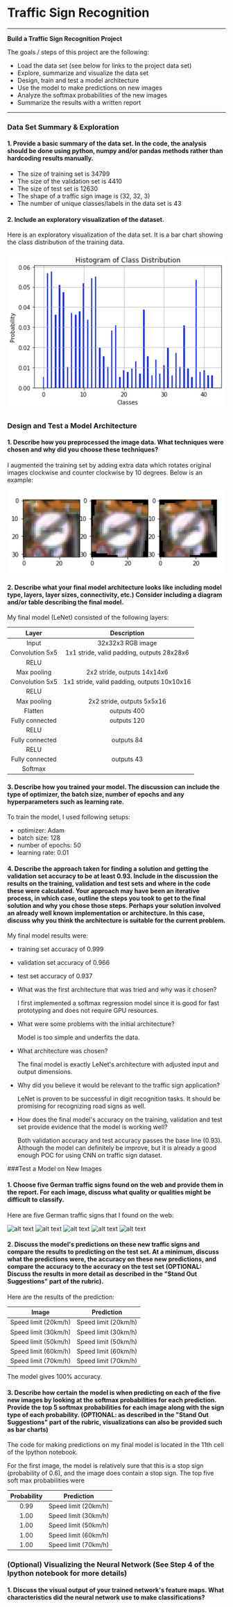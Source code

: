 # **Traffic Sign Recognition** 

---

**Build a Traffic Sign Recognition Project**

The goals / steps of this project are the following:
* Load the data set (see below for links to the project data set)
* Explore, summarize and visualize the data set
* Design, train and test a model architecture
* Use the model to make predictions on new images
* Analyze the softmax probabilities of the new images
* Summarize the results with a written report


[//]: # (Image References)

[bar_chart]: ./md_assets/bar_chart.png "Bar Chart"
[rotation]: ./md_assets/rotation.png "Rotation"
[traffic_sign_1]: ./traffic_signs/0.ppm "Traffic Sign 1"
[traffic_sign_2]: ./traffic_signs/1.ppm "Traffic Sign 2"
[traffic_sign_3]: ./traffic_signs/2.ppm "Traffic Sign 3"
[traffic_sign_4]: ./traffic_signs/3.ppm "Traffic Sign 4"
[traffic_sign_5]: ./traffic_signs/4.ppm "Traffic Sign 5"

---

### Data Set Summary & Exploration

#### 1. Provide a basic summary of the data set. In the code, the analysis should be done using python, numpy and/or pandas methods rather than hardcoding results manually.

* The size of training set is 34799
* The size of the validation set is 4410
* The size of test set is 12630
* The shape of a traffic sign image is (32, 32, 3)
* The number of unique classes/labels in the data set is 43

#### 2. Include an exploratory visualization of the dataset.

Here is an exploratory visualization of the data set.
It is a bar chart showing the class distribution of the training data.

![alt text][bar_chart]

### Design and Test a Model Architecture

#### 1. Describe how you preprocessed the image data. What techniques were chosen and why did you choose these techniques?

I augmented the training set by adding extra data which rotates original images
clockwise and counter clockwise by 10 degrees. Below is an example:

![alt_text][rotation]

#### 2. Describe what your final model architecture looks like including model type, layers, layer sizes, connectivity, etc.) Consider including a diagram and/or table describing the final model.

My final model (LeNet) consisted of the following layers:

| Layer         		|     Description	        					| 
|:---------------------:|:---------------------------------------------:| 
| Input         		| 32x32x3 RGB image   							| 
| Convolution 5x5     	| 1x1 stride, valid padding, outputs 28x28x6 	|
| RELU					|												|
| Max pooling	      	| 2x2 stride,  outputs 14x14x6 				    |
| Convolution 5x5	    | 1x1 stride, valid padding, outputs 10x10x16   |
| RELU                  |                                               |
| Max pooling           | 2x2 stride,  outputs 5x5x16                   |
| Flatten               | outputs 400                                   |
| Fully connected		| outputs 120        							|
| RELU                  |                                               |
| Fully connected		| outputs 84        							|
| RELU                  |                                               |
| Fully connected		| outputs 43        							|
| Softmax				|        									    |

#### 3. Describe how you trained your model. The discussion can include the type of optimizer, the batch size, number of epochs and any hyperparameters such as learning rate.

To train the model, I used following setups:
* optimizer: Adam
* batch size: 128
* number of epochs: 50
* learning rate: 0.01

#### 4. Describe the approach taken for finding a solution and getting the validation set accuracy to be at least 0.93. Include in the discussion the results on the training, validation and test sets and where in the code these were calculated. Your approach may have been an iterative process, in which case, outline the steps you took to get to the final solution and why you chose those steps. Perhaps your solution involved an already well known implementation or architecture. In this case, discuss why you think the architecture is suitable for the current problem.

My final model results were:
* training set accuracy of 0.999
* validation set accuracy of 0.966
* test set accuracy of 0.937

* What was the first architecture that was tried and why was it chosen?

  I first implemented a softmax regression model since it is good for fast prototyping
and does not require GPU resources.

* What were some problems with the initial architecture?

  Model is too simple and underfits the data.

* What architecture was chosen?

  The final model is exactly LeNet's architecture with adjusted input and output dimensions.

* Why did you believe it would be relevant to the traffic sign application?

  LeNet is proven to be successful in digit recognition tasks.
It should be promising for recognizing road signs as well.

* How does the final model's accuracy on the training, validation and test set provide evidence that the model is working well?

  Both validation accuracy and test accuracy passes the base line (0.93).
Although the model can definitely be improve, but it is already a good enough POC for using CNN on traffic sign dataset.

###Test a Model on New Images

#### 1. Choose five German traffic signs found on the web and provide them in the report. For each image, discuss what quality or qualities might be difficult to classify.

Here are five German traffic signs that I found on the web:

![alt text][traffic_sign_1] ![alt text][traffic_sign_2] ![alt text][traffic_sign_3] 
![alt text][traffic_sign_4] ![alt text][traffic_sign_5]

#### 2. Discuss the model's predictions on these new traffic signs and compare the results to predicting on the test set. At a minimum, discuss what the predictions were, the accuracy on these new predictions, and compare the accuracy to the accuracy on the test set (OPTIONAL: Discuss the results in more detail as described in the "Stand Out Suggestions" part of the rubric).

Here are the results of the prediction:

| Image			        |     Prediction	        					| 
|:---------------------:|:---------------------------------------------:| 
| Speed limit (20km/h)  | Speed limit (20km/h)   						| 
| Speed limit (30km/h)  | Speed limit (30km/h) 							|
| Speed limit (50km/h)	| Speed limit (50km/h)							|
| Speed limit (60km/h)	| Speed limit (60km/h)					 		|
| Speed limit (70km/h)	| Speed limit (70km/h)      					|

The model gives 100% accuracy.

#### 3. Describe how certain the model is when predicting on each of the five new images by looking at the softmax probabilities for each prediction. Provide the top 5 softmax probabilities for each image along with the sign type of each probability. (OPTIONAL: as described in the "Stand Out Suggestions" part of the rubric, visualizations can also be provided such as bar charts)

The code for making predictions on my final model is located in the 11th cell of the Ipython notebook.

For the first image, the model is relatively sure that this is a stop sign (probability of 0.6), and the image does contain a stop sign. The top five soft max probabilities were

| Probability         	|     Prediction	        					| 
|:---------------------:|:---------------------------------------------:| 
| 0.99         			| Speed limit (20km/h)   						| 
| 1.00    				| Speed limit (30km/h) 							|
| 1.00					| Speed limit (50km/h)							|
| 1.00	      			| Speed limit (60km/h)					 		|
| 1.00				    | Speed limit (70km/h)      					|

### (Optional) Visualizing the Neural Network (See Step 4 of the Ipython notebook for more details)
#### 1. Discuss the visual output of your trained network's feature maps. What characteristics did the neural network use to make classifications?
